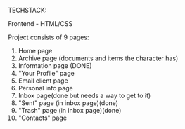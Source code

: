 TECHSTACK:

Frontend - HTML/CSS

Project consists of 9 pages:

1. Home page
2. Archive page (documents and items the character has)
3. Information page (DONE)
4. "Your Profile" page
5. Email client page
6. Personal info page
7. Inbox page(done but needs a way to get to it)
8. "Sent" page (in inbox page)(done)
9. "Trash" page (in inbox page)(done)
10. "Contacts" page
